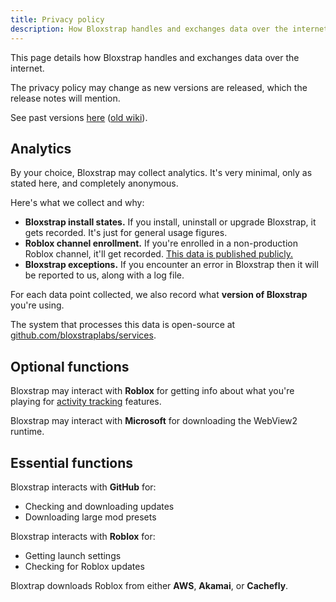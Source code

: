```yaml
---
title: Privacy policy
description: How Bloxstrap handles and exchanges data over the internet
---
```


This page details how Bloxstrap handles and exchanges data over the internet.

The privacy policy may change as new versions are released, which the release notes will mention. 

See past versions [here](https://github.com/bloxstraplabs/bloxstraplabs.com/commits/main/src/content/docs/wiki/info/privacy-policy.md) ([old wiki](https://github.com/bloxstraplabs/bloxstrap/wiki/Privacy-Policy/_history)).

## Analytics

By your choice, Bloxstrap may collect analytics. It's very minimal, only as stated here, and completely anonymous.

Here's what we collect and why:
- **Bloxstrap install states.** If you install, uninstall or upgrade Bloxstrap, it gets recorded. It's just for general usage figures.
- **Roblox channel enrollment.** If you're enrolled in a non-production Roblox channel, it'll get recorded. [This data is published publicly.](https://grafana.pizzaboxer.xyz/public-dashboards/a9fb9745c73a4abaa4ba2da10c885b89)
- **Bloxstrap exceptions.** If you encounter an error in Bloxstrap then it will be reported to us, along with a log file.

For each data point collected, we also record what **version of Bloxstrap** you're using.

The system that processes this data is open-source at [github.com/bloxstraplabs/services](https://github.com/bloxstraplabs/services).

## Optional functions

Bloxstrap may interact with **Roblox** for getting info about what you're playing for [activity tracking](/wiki/features/activity-tracking) features.

Bloxstrap may interact with **Microsoft** for downloading the WebView2 runtime.

## Essential functions

Bloxstrap interacts with **GitHub** for:
- Checking and downloading updates
- Downloading large mod presets

Bloxstrap interacts with **Roblox** for:
- Getting launch settings
- Checking for Roblox updates 

Bloxtrap downloads Roblox from either **AWS**, **Akamai**, or **Cachefly**.
